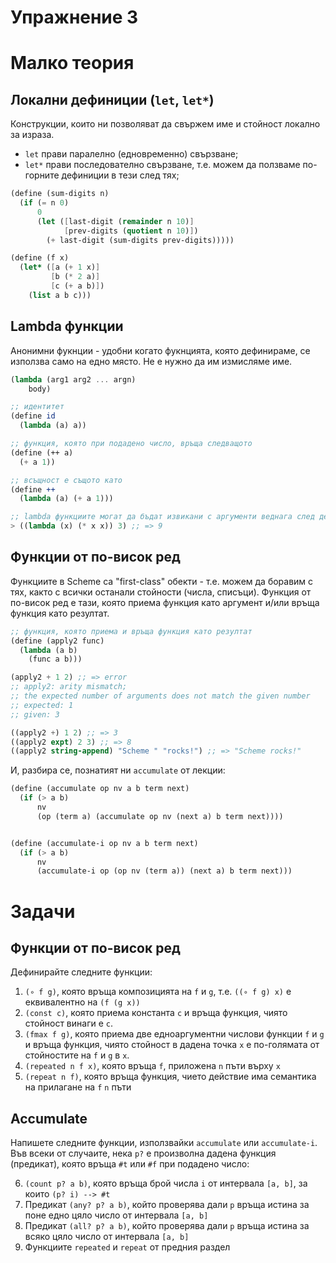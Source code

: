 # Упражнение 3

# Малко теория

## Локални дефиниции (`let`, `let*`)
Конструкции, които ни позволяват да свържем име и стойност локално за израза.

- `let` прави паралелно (едновременно) свързване;
- `let*` прави последователно свързване, т.е. можем да ползваме по-горните дефиниции в тези след тях;

```scheme
(define (sum-digits n)
  (if (= n 0)
      0
      (let ([last-digit (remainder n 10)]
            [prev-digits (quotient n 10)])
        (+ last-digit (sum-digits prev-digits)))))

(define (f x)
  (let* ([a (+ 1 x)]
         [b (* 2 a)]
         [c (+ a b)])
    (list a b c)))
```

## Lambda функции

Анонимни фукнции - удобни когато фукнцията, която дефинираме, се използва само на едно място. Не е нужно да им измисляме име.

```scheme
(lambda (arg1 arg2 ... argn)
    body)

;; идентитет
(define id
  (lambda (a) a))

;; функция, която при подадено число, връща следващото
(define (++ a)
  (+ a 1))

;; всъщност е същото като
(define ++
  (lambda (a) (+ a 1)))

;; lambda функциите могат да бъдат извикани с аргументи веднага след дефиницията си
> ((lambda (x) (* x x)) 3) ;; => 9
```

## Функции от по-висок ред

Функциите в Scheme са "first-class" обекти - т.е. можем да боравим с тях, както с всички останали стойности (числа, списъци). Функция от по-висок ред е тази, която приема функция като аргумент и/или връща функция като резултат.

```scheme
;; функция, която приема и връща функция като резултат
(define (apply2 func)
  (lambda (a b)
    (func a b)))

(apply2 + 1 2) ;; => error
;; apply2: arity mismatch;
;; the expected number of arguments does not match the given number
;; expected: 1
;; given: 3

((apply2 +) 1 2) ;; => 3
((apply2 expt) 2 3) ;; => 8
((apply2 string-append) "Scheme " "rocks!") ;; => "Scheme rocks!"
```

И, разбира се, познатият ни `accumulate` от лекции:

```scheme
(define (accumulate op nv a b term next)
  (if (> a b)
      nv
      (op (term a) (accumulate op nv (next a) b term next))))


(define (accumulate-i op nv a b term next)
  (if (> a b)
      nv
      (accumulate-i op (op nv (term a)) (next a) b term next)))
```

# Задачи

## Функции от по-висок ред

Дефинирайте следните функции:

1. `(∘ f g)`, която връща композицията на `f` и `g`, т.е. `((∘ f g) x)` е
еквивалентно на `(f (g x))`
2. `(const c)`, която приема константа `c` и връща функция, чиято стойност винаги е `c`.
3. `(fmax f g)`, която приема две едноаргументни числови функции `f` и `g` и връща функция, чиято стойност в дадена точка `x` е по-голямата от стойностите на `f` и `g` в `x`.
4. `(repeated n f x)`, която връща `f`, приложена `n` пъти върху `x`
5. `(repeat n f)`, която връща функция, чието действие има семантика на прилагане на `f` `n` пъти

## Accumulate

Напишете следните функции, използвайки `accumulate` или `accumulate-i`. Във всеки от случаите, нека `p?` е произволна дадена функция (предикат), която връща `#t` или `#f` при подадено число:

6. `(count p? a b)`, която връща брой числа `i` от интервала `[a, b]`, за които `(p? i) --> #t`
7. Предикат `(any? p? a b)`, който проверява дали `p` връща истина за поне едно цяло число от интервала `[a, b]`
8. Предикат `(all? p? a b)`, който проверява дали `p` връща истина за всяко цяло число от интервала `[a, b]`
9. Функциите `repeated` и `repeat` от предния раздел